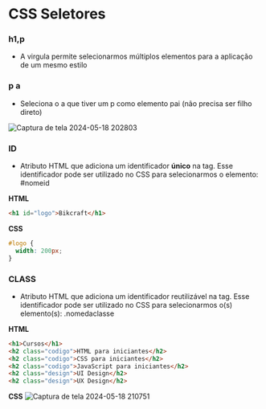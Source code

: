 # CSS Seletores

### h1,p

- A virgula permite selecionarmos múltiplos elementos para a aplicação de um mesmo estilo

### p a

- Seleciona o a que tiver um p como elemento pai (não precisa ser filho direto)

![Captura de tela 2024-05-18 202803](https://github.com/pabllomdesign/origamid/assets/157547026/a0e6f6e4-a53f-44c5-857d-bf67794c2ee1)


### ID

- Atributo HTML que adiciona um identificador **único** na tag. Esse identificador pode ser utilizado no CSS para selecionarmos o elemento: #nomeid

**HTML**

```html
<h1 id="logo">Bikcraft</h1>
```

**CSS**

```css
#logo {
  width: 200px;
}
```

### CLASS

- Atributo HTML que adiciona um identificador reutilizável na tag. Esse identificador pode ser utilizado no CSS para selecionarmos o(s) elemento(s): .nomedaclasse

**HTML**

```html
<h1>Cursos</h1>
<h2 class="codigo">HTML para iniciantes</h2>
<h2 class="codigo">CSS para iniciantes</h2>
<h2 class="codigo">JavaScript para iniciantes</h2>
<h2 class="design">UI Design</h2>
<h2 class="design">UX Design</h2>
```

**CSS**
![Captura de tela 2024-05-18 210751](https://github.com/pabllomdesign/origamid/assets/157547026/bc9ea9a2-c36f-4fe2-b563-04afa1384cb3)
